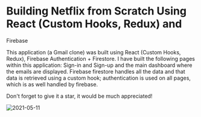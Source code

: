 # Building Netflix from Scratch Using React (Custom Hooks, Redux) and
 Firebase

This application (a Gmail clone) was built using React (Custom Hooks, Redux), Firebase Authentication + Firestore. I have built the following pages within this application: Sign-in and Sign-up and the main dashboard where the emails are displayed. Firebase firestore handles all the data and that data is retrieved using a custom hook; authentication is used on all pages, which is as well handled by firebase.


Don't forget to give it a star, it would be much appreciated! 

![2021-05-11](https://user-images.githubusercontent.com/64571039/117873451-cb7bce00-b26d-11eb-85ed-b103537b1773.png)
